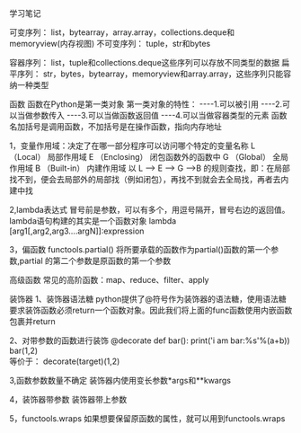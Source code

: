 学习笔记

可变序列：
list，bytearray，array.array，collections.deque和memoryview(内存视图)
不可变序列：
tuple，str和bytes

容器序列：
list，tuple和collections.deque这些序列可以存放不同类型的数据
扁平序列：
str，bytes，bytearray，memoryview和array.array，这些序列只能容纳一种类型


函数
函数在Python是第一类对象
第一类对象的特性：
----1.可以被引用
----2.可以当做参数传入
----3.可以当做函数返回值
----4.可以当做容器类型的元素
函数名加括号是调用函数，不加括号是在操作函数，指向内存地址

1，变量作用域：决定了在哪一部分程序可以访问哪个特定的变量名称
L （Local） 局部作用域
E （Enclosing） 闭包函数外的函数中
G （Global） 全局作用域
B （Built-in） 内建作用域
以 L –> E –> G –>B 的规则查找，即：在局部找不到，便会去局部外的局部找（例如闭包），再找不到就会去全局找，再者去内建中找

2,lambda表达式
冒号前是参数，可以有多个，用逗号隔开，冒号右边的返回值。lambda语句构建的其实是一个函数对象
lambda [arg1[,arg2,arg3....argN]]:expression

3，偏函数
functools.partial()
将所要承载的函数作为partial()函数的第一个参数,partial 的第二个参数是原函数的第一个参数


高级函数
常见的高阶函数：map、reduce、filter、apply


装饰器
1、装饰器语法糖
python提供了@符号作为装饰器的语法糖，使用语法糖要求装饰函数必须return一个函数对象。因此我们将上面的func函数使用内嵌函数包裹并return

2、对带参数的函数进行装饰
@decorate
def bar():
    print('i am bar:%s'%(a+b))
bar(1,2)    
等价于：  decorate(target)(1,2)

3,函数参数数量不确定
装饰器内使用变长参数*args和**kwargs

4，装饰器带参数
装饰器带上参数

5，functools.wraps
如果想要保留原函数的属性，就可以用到functools.wraps

